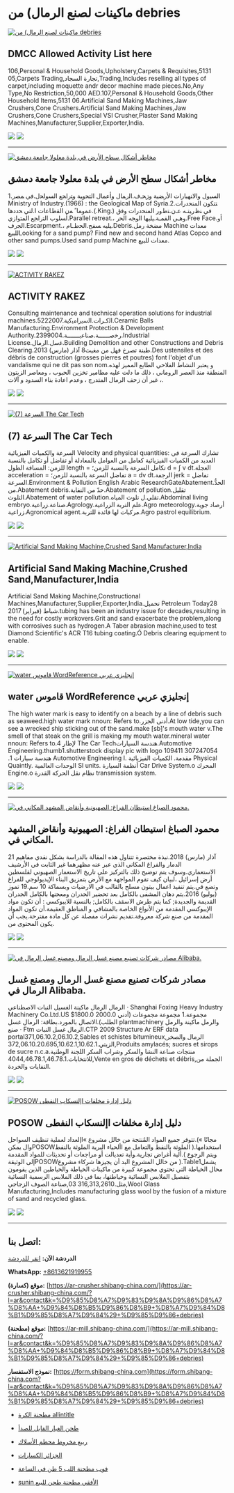 # ماكينات لصنع الرمال) من debries

<a href="https://swt.shibang-china.com/?l=ar&img&k=%D9%85%D8%A7%D9%83%D9%8A%D9%86%D8%A7%D8%AA+%D9%84%D8%B5%D9%86%D8%B9+%D8%A7%D9%84%D8%B1%D9%85%D8%A7%D9%84%29+%D9%85%D9%86+debries" target="_blank">![ماكينات لصنع الرمال) من debries](http://static.shibang-china.com/all-800x300/1029.jpg)</a>

## DMCC Allowed Activity List here
106,Personal &amp; Household Goods,Upholstery,Carpets &amp; Requisites,5131 05,Carpets Trading,تجارة السجاد,Trading,Includes reselling all types of carpet,including moquette andr decor machine made pieces.No,Any Type,No Restriction,50,000 AED.107,Personal &amp; Household Goods,Other Household Items,5131 06.Artificial Sand Making Machines,Jaw Crushers,Cone Crushers.Artificial Sand Making Machines,Jaw Crushers,Cone Crushers,Special VSI Crusher,Plaster Sand Making Machines,Manufacturer,Supplier,Exporter,India.


<a href="https://whatsapp.shibangsoft.com/WhatsApp.php" target="_blank" title="WhatsApp">![](http://static.shibang-china.com/icon/whatsapp.png)</a> <a href="https://swt.shibang-china.com/?l=ar&icon&k=%D9%85%D8%A7%D9%83%D9%8A%D9%86%D8%A7%D8%AA+%D9%84%D8%B5%D9%86%D8%B9+%D8%A7%D9%84%D8%B1%D9%85%D8%A7%D9%84%29+%D9%85%D9%86+debries" target="_blank">![](http://static.shibang-china.com/icon/chat-ar.png)</a>

---

<a href="https://swt.shibang-china.com/?l=ar&img&k=%D9%85%D8%A7%D9%83%D9%8A%D9%86%D8%A7%D8%AA+%D9%84%D8%B5%D9%86%D8%B9+%D8%A7%D9%84%D8%B1%D9%85%D8%A7%D9%84%29+%D9%85%D9%86+debries" target="_blank">![مخاطر أشكال سطح الأرض في بلدة معلولا جامعة دمشق](http://static.shibang-china.com/all-800x300/1428.jpg)</a>

## مخاطر أشكال سطح الأرض في بلدة معلولا جامعة دمشق
ﺍﻟﺴﻴﻭل ﻭﺍﻻﻨﻬﻴﺎﺭﺍﺕ ﺍﻷﺭﻀﻴﺔ ﻭﺯﺤـﻑ.ﺍﻟﺭﻤﺎل ﻭﺃﻋﻤﺎل ﺍﻟﺘﺠﻭﻴﺔ ﻭﺘﺭﺍﺠﻊ ﺍﻟﺴﻭﺍﺤل.ﻓﻲ ﻤﺼﺭ.1 Ministry of Industry.(1966) : the Geological Map of Syria.2.ﺘﺘﻜﻭﻥ ﺍﻟﻤﻨﺤﺩﺭﺍﺕ ﻋﻤﻭﻤﺎﹰ ﻤﻥ ﺍﻟﻘﻁﺎﻋﺎﺕ ﺍ.ﻟﺘﻲ ﺤﺩﺩﻫﺎ.(.King.) ﻓﻲ ﻨﻅﺭﻴﺘـﻪ ﻋـﻥ.ﺘﻁﻭﺭ ﺍﻟﻤﻨﺤﺩﺭﺍﺕ ﻭﻓﻕ ﺃﺴﻠﻭﺏ ﺍﻟﺘﺭﺍﺠﻊ ﺍﻟﻤﺘﻭﺍﺯﻱ.Parallel retreat.، ﻭﻫـﻲ ﺍﻟﻘﻤـﺔ.ﻴﻠﻴﻬﺎ ﺍﻟﻭﺠﻪ ﺍﻟﺤﺭ.Free Face.ﺃﻭ ﺍﻟﺠﺭﻑ.Escarpment.، ﻴﻠﻴﻪ ﺴﻔﺢ.ﺍﻟﺤﻁـﺎﻡ.Debris.مضخة رمل Machine معدات للبيعLooking for a sand pump? Find new and second hand Atlas Copco and other sand pumps.Used sand pump Machine معدات للبيع.


<a href="https://whatsapp.shibangsoft.com/WhatsApp.php" target="_blank" title="WhatsApp">![](http://static.shibang-china.com/icon/whatsapp.png)</a> <a href="https://swt.shibang-china.com/?l=ar&icon&k=%D9%85%D8%A7%D9%83%D9%8A%D9%86%D8%A7%D8%AA+%D9%84%D8%B5%D9%86%D8%B9+%D8%A7%D9%84%D8%B1%D9%85%D8%A7%D9%84%29+%D9%85%D9%86+debries" target="_blank">![](http://static.shibang-china.com/icon/chat-ar.png)</a>

---

<a href="https://swt.shibang-china.com/?l=ar&img&k=%D9%85%D8%A7%D9%83%D9%8A%D9%86%D8%A7%D8%AA+%D9%84%D8%B5%D9%86%D8%B9+%D8%A7%D9%84%D8%B1%D9%85%D8%A7%D9%84%29+%D9%85%D9%86+debries" target="_blank">![ACTIVITY RAKEZ](http://static.shibang-china.com/all-800x300/579.jpg)</a>

## ACTIVITY RAKEZ
Consulting maintenance and technical operation solutions for industrial machines.5222007.اﻟﮐـرات.اﻟﺳﯾراﻣﯾﮐﯾﺔ.Ceramic Balls Manufacturing.Environment Protection &amp; Development Authority.2399004.رﺧﺻــــــﺔ.ﺻﻧﺎﻋﯾـــــــﺔ.Industrial License.ﻏﺳل.اﻟرﻣﺎل.Building Demolition and other Constructions and Debris Clearing.طبنة تصرخ فهل من مغيث8 آذار (مارس) 2013.Des ustensiles et des débris de construction (grosses pierres et poutres) font l&#39;objet d&#39;un vandalisme qui ne dit pas son nom.و يعتبر النشاط الفلاحي الطابع المميز لهذه المنطقة منذ العصر الروماني ، ذلك ما دلت عليه مطامير تخزين الحبوب ، ومعاصر الزيتون ، غير أن زحف الرمال المتدرج ، وعدم اعادة بناء السدود و آلات.


<a href="https://whatsapp.shibangsoft.com/WhatsApp.php" target="_blank" title="WhatsApp">![](http://static.shibang-china.com/icon/whatsapp.png)</a> <a href="https://swt.shibang-china.com/?l=ar&icon&k=%D9%85%D8%A7%D9%83%D9%8A%D9%86%D8%A7%D8%AA+%D9%84%D8%B5%D9%86%D8%B9+%D8%A7%D9%84%D8%B1%D9%85%D8%A7%D9%84%29+%D9%85%D9%86+debries" target="_blank">![](http://static.shibang-china.com/icon/chat-ar.png)</a>

---

<a href="https://swt.shibang-china.com/?l=ar&img&k=%D9%85%D8%A7%D9%83%D9%8A%D9%86%D8%A7%D8%AA+%D9%84%D8%B5%D9%86%D8%B9+%D8%A7%D9%84%D8%B1%D9%85%D8%A7%D9%84%29+%D9%85%D9%86+debries" target="_blank">![(7) السرعة The Car Tech](http://static.shibang-china.com/all-800x300/1375.jpg)</a>

## (7) السرعة The Car Tech
السرعة والكميات الفيزيائية Velocity and physical quantities: تشارك السرعة في العديد من الكميات الفيزيائية كعامل من العوامل بالمعادلة أو تفاضل أو تكامل بالنسبة للزمن: المسافة الطول length = تكامل السرعة بالنسبة للزمن؛ d = ∫ v dt.العجلة acceleration = تفاضل السرعة بالنسبة للزمن؛ a = dv dt.الرجفة jerk = تفاضل السرعة.Environment &amp; Pollution English Arabic ResearchGateAbatement.الحدُّ من.Abatement debris.حدّ من النفاية.Abatement of pollution.تقليل التلوث.Abatement of water pollution.تقلي.ل تلوث المياه.Abdominal living embryo.صناعة.زراعية.Agrology.علم التربة الزراعية.Agro meteorology.أرصاد جوية زراعية.Agronomical agent.مركبات لها فائدة للتربة.Agro pastrol equilibrium.


<a href="https://whatsapp.shibangsoft.com/WhatsApp.php" target="_blank" title="WhatsApp">![](http://static.shibang-china.com/icon/whatsapp.png)</a> <a href="https://swt.shibang-china.com/?l=ar&icon&k=%D9%85%D8%A7%D9%83%D9%8A%D9%86%D8%A7%D8%AA+%D9%84%D8%B5%D9%86%D8%B9+%D8%A7%D9%84%D8%B1%D9%85%D8%A7%D9%84%29+%D9%85%D9%86+debries" target="_blank">![](http://static.shibang-china.com/icon/chat-ar.png)</a>

---

<a href="https://swt.shibang-china.com/?l=ar&img&k=%D9%85%D8%A7%D9%83%D9%8A%D9%86%D8%A7%D8%AA+%D9%84%D8%B5%D9%86%D8%B9+%D8%A7%D9%84%D8%B1%D9%85%D8%A7%D9%84%29+%D9%85%D9%86+debries" target="_blank">![Artificial Sand Making Machine,Crushed Sand,Manufacturer,India](http://static.shibang-china.com/all-800x300/783.jpg)</a>

## Artificial Sand Making Machine,Crushed Sand,Manufacturer,India
Artificial Sand Making Machine,Constructional Machines,Manufacturer,Supplier,Exporter,India.تحميل Petroleum Today28 شباط (فبراير) 2017.tubing has been an industry issue for decades,resulting in the need for costly workovers.Grit and sand exacerbate the problem,along with corrosives such as hydrogen.A Taber abrasion machine,used to test Diamond Scientific&#39;s ACR T16 tubing coating.Ó Debris clearing equipment to enable.


<a href="https://whatsapp.shibangsoft.com/WhatsApp.php" target="_blank" title="WhatsApp">![](http://static.shibang-china.com/icon/whatsapp.png)</a> <a href="https://swt.shibang-china.com/?l=ar&icon&k=%D9%85%D8%A7%D9%83%D9%8A%D9%86%D8%A7%D8%AA+%D9%84%D8%B5%D9%86%D8%B9+%D8%A7%D9%84%D8%B1%D9%85%D8%A7%D9%84%29+%D9%85%D9%86+debries" target="_blank">![](http://static.shibang-china.com/icon/chat-ar.png)</a>

---

<a href="https://swt.shibang-china.com/?l=ar&img&k=%D9%85%D8%A7%D9%83%D9%8A%D9%86%D8%A7%D8%AA+%D9%84%D8%B5%D9%86%D8%B9+%D8%A7%D9%84%D8%B1%D9%85%D8%A7%D9%84%29+%D9%85%D9%86+debries" target="_blank">![water قاموس WordReference إنجليزي عربي](http://static.shibang-china.com/all-800x300/211.jpg)</a>

## water قاموس WordReference إنجليزي عربي
The high water mark is easy to identify on a beach by a line of debris such as seaweed.high water mark nnoun: Refers to.أدنى الجزر.At low tide,you can see a wrecked ship sticking out of the sand.make [sb]&#39;s mouth water v.The smell of that steak on the grill is making my mouth water.mineral water nnoun: Refers to.لإطار 4 The Car Techهندسة السيارات.Automotive Engineering.thumb1.shutterstock display pic with logo 109411 307247054 .هندسة سيارات 1 Automotive Engineering I. مقدمة. الكميات الفيزيائية Physical Quaintly. الوحدات العالمية SI units. أنظمة السيارة Car Drive System.o المحرك Engine.o نظام نقل الحركة القدرة transmission system.


<a href="https://whatsapp.shibangsoft.com/WhatsApp.php" target="_blank" title="WhatsApp">![](http://static.shibang-china.com/icon/whatsapp.png)</a> <a href="https://swt.shibang-china.com/?l=ar&icon&k=%D9%85%D8%A7%D9%83%D9%8A%D9%86%D8%A7%D8%AA+%D9%84%D8%B5%D9%86%D8%B9+%D8%A7%D9%84%D8%B1%D9%85%D8%A7%D9%84%29+%D9%85%D9%86+debries" target="_blank">![](http://static.shibang-china.com/icon/chat-ar.png)</a>

---

<a href="https://swt.shibang-china.com/?l=ar&img&k=%D9%85%D8%A7%D9%83%D9%8A%D9%86%D8%A7%D8%AA+%D9%84%D8%B5%D9%86%D8%B9+%D8%A7%D9%84%D8%B1%D9%85%D8%A7%D9%84%29+%D9%85%D9%86+debries" target="_blank">![محمود الصباغ استيطان الفراغ: الصهيونية وأنقاض المشهد المكاني في.](http://static.shibang-china.com/all-800x300/1197.jpg)</a>

## محمود الصباغ استيطان الفراغ: الصهيونية وأنقاض المشهد المكاني في.
21 آذار (مارس) 2018.نبذة مختصرة تتناول هذه المقالة بالدراسة بشكل نقدي مفاهيم الدمار والفراغ المكاني الذي عبر عنه مظهرهما غير الثابت في الأرشيف الاستعماري.وسوف يتم توضيح ذلك بالتركيز على تاريخ الاستعمار الصهيوني لفلسطين أرض إسرائيل ،لبيان كيف تقوم المواجهة مع الأرض بتمزيق البناء الإيديولوجي للفراغ وتضع في.يتم تنفيذ اعمال بيتون مسلح بالقالب في الارضيات وبسماكة 10 سم.19 تموز (يوليو) 2016.يتم دهان المشفى بالكامل بعد تحضير الجدران ومعجنها بالكامل الجدران القديمة والجديدة; كما يتم طرش الاسقف بالكامل; بالنسية للايبوكسي : أن تكون مواد الإيبوكسي المقدمة من الأنواع الخاصة بالمشافي و المناطق العقيمة.أن تكون المواد المقدمة من صنع شركة معروفة.تقديم نشرات مفصلة عن كل مادة مقترحة.يجب أن يكون المحتوى من.


<a href="https://whatsapp.shibangsoft.com/WhatsApp.php" target="_blank" title="WhatsApp">![](http://static.shibang-china.com/icon/whatsapp.png)</a> <a href="https://swt.shibang-china.com/?l=ar&icon&k=%D9%85%D8%A7%D9%83%D9%8A%D9%86%D8%A7%D8%AA+%D9%84%D8%B5%D9%86%D8%B9+%D8%A7%D9%84%D8%B1%D9%85%D8%A7%D9%84%29+%D9%85%D9%86+debries" target="_blank">![](http://static.shibang-china.com/icon/chat-ar.png)</a>

---

<a href="https://swt.shibang-china.com/?l=ar&img&k=%D9%85%D8%A7%D9%83%D9%8A%D9%86%D8%A7%D8%AA+%D9%84%D8%B5%D9%86%D8%B9+%D8%A7%D9%84%D8%B1%D9%85%D8%A7%D9%84%29+%D9%85%D9%86+debries" target="_blank">![مصادر شركات تصنيع مصنع غسل الرمال ومصنع غسل الرمال في Alibaba.](http://static.shibang-china.com/all-800x300/377.jpg)</a>

## مصادر شركات تصنيع مصنع غسل الرمال ومصنع غسل الرمال في Alibaba.
الرمال الرمال ماكينة الغسيل النبات الاصطناعي &middot; Shanghai Foxing Heavy Industry Machinery Co.Ltd.US $1800.0 2000.0 مجموعة.1 مجموعة مجموعات (أدني الطلب).الاتصال بالمورد.بطاقة: الرمال غسل plantmachinery والرمل ماكينة والرمل صنع &middot; Ftm الرمال غسل النبات.CTP 2009 Structure Ar ERF data portal371,06.10.2,06.10.2,Sables et schistes bitumineux,الرمال والصخر الزيتي.372,06.10.20.695,10.62.1,10.62.1,Produits amylacés; sucres et sirops de sucre n.c.a.منتجات صناعة النشا والسكر وشراب السكر اللجنة الوطنية للانتخابات.4044,46.78.1,46.78.1,Vente en gros de déchets et débris,الجملة من النفايات والخردة.


<a href="https://whatsapp.shibangsoft.com/WhatsApp.php" target="_blank" title="WhatsApp">![](http://static.shibang-china.com/icon/whatsapp.png)</a> <a href="https://swt.shibang-china.com/?l=ar&icon&k=%D9%85%D8%A7%D9%83%D9%8A%D9%86%D8%A7%D8%AA+%D9%84%D8%B5%D9%86%D8%B9+%D8%A7%D9%84%D8%B1%D9%85%D8%A7%D9%84%29+%D9%85%D9%86+debries" target="_blank">![](http://static.shibang-china.com/icon/chat-ar.png)</a>

---

<a href="https://swt.shibang-china.com/?l=ar&img&k=%D9%85%D8%A7%D9%83%D9%8A%D9%86%D8%A7%D8%AA+%D9%84%D8%B5%D9%86%D8%B9+%D8%A7%D9%84%D8%B1%D9%85%D8%A7%D9%84%29+%D9%85%D9%86+debries" target="_blank">![POSOW دليل إدارة مخلفات اإلنسكاب النفطى](http://static.shibang-china.com/all-800x300/459.jpg)</a>

## POSOW دليل إدارة مخلفات اإلنسكاب النفطى
تتوفر جميع المواد المُنتجة من خالل مشروع »اإلعداد لعملية تنظيف السواحل.(« مجانًا وال يمكنPOSOWالملوثة بالنفط والتعامل مع األحياء البرية الملوثة بالنفط ).استخدامها ألية أغراض تجارية.وأية تعديالت أو مراجعات أو تحديثات للمواد المقدمة.( ويتم الرجوع إلى الوثيقةPOSOWمن خالل المشروع البد أن يجيزها شركاء مشروع ).Table1يشمل محال الخياطة التي تحتوي مجموعة كبيرة من ماكينات الخياطة والخياطين الذين يقومون بتفصيل الملابس النسائية وخياطتها، بما في ذلك الملابس الرسمية النسائية مثل.316,313,2610 03,صناعة الصوف الزجاجي,Wool Glass Manufacturing,Includes manufacturing glass wool by the fusion of a mixture of sand and recycled glass.


<a href="https://whatsapp.shibangsoft.com/WhatsApp.php" target="_blank" title="WhatsApp">![](http://static.shibang-china.com/icon/whatsapp.png)</a> <a href="https://swt.shibang-china.com/?l=ar&icon&k=%D9%85%D8%A7%D9%83%D9%8A%D9%86%D8%A7%D8%AA+%D9%84%D8%B5%D9%86%D8%B9+%D8%A7%D9%84%D8%B1%D9%85%D8%A7%D9%84%29+%D9%85%D9%86+debries" target="_blank">![](http://static.shibang-china.com/icon/chat-ar.png)</a>

---
## اتصل بنا:

**الدردشة الآن:** [انقر للدردشة](https://swt.shibang-china.com?l=ar&contact&k=%D9%85%D8%A7%D9%83%D9%8A%D9%86%D8%A7%D8%AA+%D9%84%D8%B5%D9%86%D8%B9+%D8%A7%D9%84%D8%B1%D9%85%D8%A7%D9%84%29+%D9%85%D9%86+debries)

**WhatsApp:**  [+8613621919955](https://whatsapp.shibangsoft.com/WhatsApp.php)

**موقع (كسارة):** [https://ar-crusher.shibang-china.com/](https://ar-crusher.shibang-china.com/?l=ar&contact&k=%D9%85%D8%A7%D9%83%D9%8A%D9%86%D8%A7%D8%AA+%D9%84%D8%B5%D9%86%D8%B9+%D8%A7%D9%84%D8%B1%D9%85%D8%A7%D9%84%29+%D9%85%D9%86+debries)

**موقع (مطحنة):** [https://ar-mill.shibang-china.com/](https://ar-mill.shibang-china.com/?l=ar&contact&k=%D9%85%D8%A7%D9%83%D9%8A%D9%86%D8%A7%D8%AA+%D9%84%D8%B5%D9%86%D8%B9+%D8%A7%D9%84%D8%B1%D9%85%D8%A7%D9%84%29+%D9%85%D9%86+debries)

**نموذج الاستفسار:** [https://form.shibang-china.com](https://form.shibang-china.com?l=ar&contact&k=%D9%85%D8%A7%D9%83%D9%8A%D9%86%D8%A7%D8%AA+%D9%84%D8%B5%D9%86%D8%B9+%D8%A7%D9%84%D8%B1%D9%85%D8%A7%D9%84%29+%D9%85%D9%86+debries)

* [مطحنة الكرة allintitle](../26/%D9%85%D8%B7%D8%AD%D9%86%D8%A9%20%D8%A7%D9%84%D9%83%D8%B1%D8%A9%20allintitle.md)

* [طحن الغبار القابل للصدأ](../28/%D8%B7%D8%AD%D9%86%20%D8%A7%D9%84%D8%BA%D8%A8%D8%A7%D8%B1%20%D8%A7%D9%84%D9%82%D8%A7%D8%A8%D9%84%20%D9%84%D9%84%D8%B5%D8%AF%D8%A3.md)

* [ربيع مخروط محطم الأسلاك](../29/%D8%B1%D8%A8%D9%8A%D8%B9%20%D9%85%D8%AE%D8%B1%D9%88%D8%B7%20%D9%85%D8%AD%D8%B7%D9%85%20%D8%A7%D9%84%D8%A3%D8%B3%D9%84%D8%A7%D9%83.md)

* [الجزائر الكسارات](../28/%D8%A7%D9%84%D8%AC%D8%B2%D8%A7%D8%A6%D8%B1%20%D8%A7%D9%84%D9%83%D8%B3%D8%A7%D8%B1%D8%A7%D8%AA.md)

* [فوب مطحنة اللب 5 طن في الساعة](../27/%D9%81%D9%88%D8%A8%20%D9%85%D8%B7%D8%AD%D9%86%D8%A9%20%D8%A7%D9%84%D9%84%D8%A8%205%20%D8%B7%D9%86%20%D9%81%D9%8A%20%D8%A7%D9%84%D8%B3%D8%A7%D8%B9%D8%A9.md)

* [sunin الأفقي مطحنة طحن للبيع](../27/sunin%20%D8%A7%D9%84%D8%A3%D9%81%D9%82%D9%8A%20%D9%85%D8%B7%D8%AD%D9%86%D8%A9%20%D8%B7%D8%AD%D9%86%20%D9%84%D9%84%D8%A8%D9%8A%D8%B9.md)
